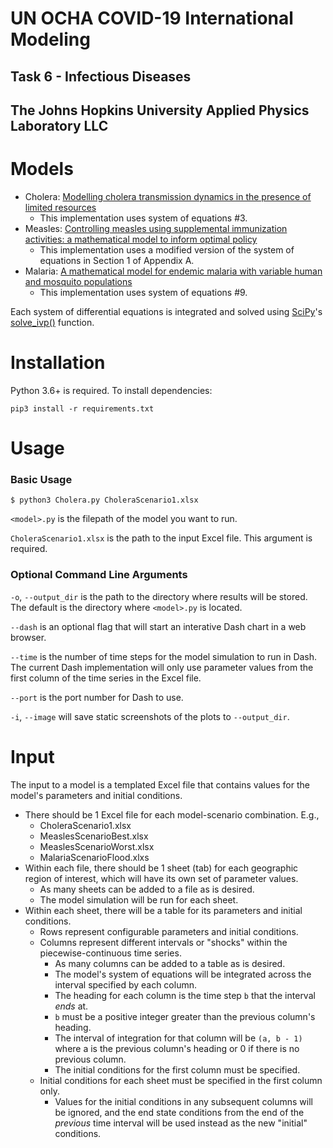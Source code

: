 # UN OCHA COVID-19 International Modeling
## Task 6 - Infectious Diseases
## The Johns Hopkins University Applied Physics Laboratory LLC

# Models

* Cholera: [Modelling cholera transmission dynamics in the presence of limited resources](https://www.ncbi.nlm.nih.gov/pmc/articles/PMC6676578/pdf/13104_2019_Article_4504.pdf)
    * This implementation uses system of equations #3.
* Measles: [Controlling measles using supplemental immunization activities: a mathematical model to inform optimal policy](https://www.sciencedirect.com/science/article/pii/S0264410X14016077)
    * This implementation uses a modified version of the system of equations in Section 1 of Appendix A.
* Malaria: [A mathematical model for endemic malaria with variable human and mosquito populations](https://www.sciencedirect.com/science/article/pii/S0895717700001692)
    * This implementation uses system of equations #9.

Each system of differential equations is integrated and solved using [SciPy](https://www.scipy.org/)'s [solve_ivp()](https://docs.scipy.org/doc/scipy/reference/generated/scipy.integrate.solve_ivp.html) function.

# Installation

Python 3.6+ is required. To install dependencies:

`pip3 install -r requirements.txt`

# Usage

### Basic Usage

`$ python3 Cholera.py CholeraScenario1.xlsx`

`<model>.py` is the filepath of the model you want to run.

`CholeraScenario1.xlsx` is the path to the input Excel file. This argument is required.

### Optional Command Line Arguments
`-o`, `--output_dir` is the path to the directory where results will be stored. The default is the directory where `<model>.py` is located.

`--dash` is an optional flag that will start an interative Dash chart in a web browser.

`--time` is the number of time steps for the model simulation to run in Dash. The current Dash implementation will only use parameter values from the first column of the time series in the Excel file.

`--port` is the port number for Dash to use.

`-i`, `--image` will save static screenshots of the plots to `--output_dir`.

# Input

The input to a model is a templated Excel file that contains values for the model's parameters and initial conditions.

* There should be 1 Excel file for each model-scenario combination. E.g.,
    * CholeraScenario1.xlsx
    * MeaslesScenarioBest.xlsx
    * MeaslesScenarioWorst.xlsx
    * MalariaScenarioFlood.xlxs
* Within each file, there should be 1 sheet (tab) for each geographic region of interest, which will have its own set of parameter values.
    * As many sheets can be added to a file as is desired.
    * The model simulation will be run for each sheet.
* Within each sheet, there will be a table for its parameters and initial conditions.
    * Rows represent configurable parameters and initial conditions.
    * Columns represent different  intervals or "shocks" within the piecewise-continuous time series.
        * As many columns can be added to a table as is desired.
        * The model's system of equations will be integrated across the interval specified by each column.
        * The heading for each column is the time step `b` that the interval *ends* at.
        * `b` must be a positive integer greater than the previous column's heading.
        * The interval of integration for that column will be `(a, b - 1)` where a is the previous column's heading or 0 if there is no previous column.
        * The initial conditions for the first column must be specified.
    * Initial conditions for each sheet must be specified in the first column only.
        * Values for the initial conditions in any subsequent columns will be ignored, and the end state conditions from the end of the *previous* time interval will be used instead as the new "initial" conditions.
